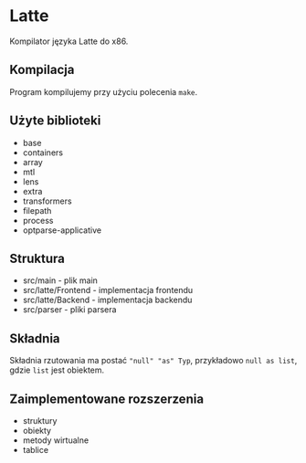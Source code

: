 # Latte

Kompilator języka Latte do x86.

## Kompilacja
Program kompilujemy przy użyciu polecenia `make`.

## Użyte biblioteki
- base
- containers
- array
- mtl
- lens
- extra
- transformers
- filepath
- process
- optparse-applicative


## Struktura
- src/main - plik main
- src/latte/Frontend - implementacja frontendu
- src/latte/Backend - implementacja backendu
- src/parser - pliki parsera

## Składnia
Składnia rzutowania ma postać `"null" "as" Typ`, przykładowo `null as list`, gdzie `list` jest obiektem.

## Zaimplementowane rozszerzenia
- struktury
- obiekty
- metody wirtualne
- tablice
